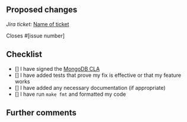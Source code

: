 <!--
Thanks for contributing to MongoDB Ops Manager Go Client!

Before you submit your pull request, please be sure that you've reviewed our contributing guidelines: https://github.com/mongodb/go-client-mongodb-ops-manager/blob/master/CONTRIBUTING.md

Please fill out the information below to help speed the review along, and hopefully
the merge of your pull request!
-->

## Proposed changes

<!-- 
Describe the big picture of your changes here and communicate why we should accept this pull request. 
If it fixes a bug or resolves a feature request, be sure to link to that issue. 
-->

_Jira ticket:_ [Name of ticket](https://jira.mongodb.org/browse/[name-of-ticket])

<!--
What MongoDB Ops Manager Go Client issue does this PR address? (for example, #1234), remove this section if none
-->

Closes #[issue number]

## Checklist

<!--
Put an `x` in the boxes that apply. You can also fill these out after creating the PR. If you're unsure about any of them,
don't hesitate to ask. We're here to help! This is simply a reminder of what we are going to look for before merging your code.
-->

- [] I have signed the [MongoDB CLA](https://www.mongodb.com/legal/contributor-agreement)
- [] I have added tests that prove my fix is effective or that my feature works
- [] I have added any necessary documentation (if appropriate)
- [] I have run `make fmt` and formatted my code

## Further comments

<!--
If this is a relatively large or complex change, kick off the discussion by explaining why you chose the solution you did and what alternatives you considered, etc...

Alternatively, if this is a very minor, and self-explanatory change, feel free to remove this section.
-->
